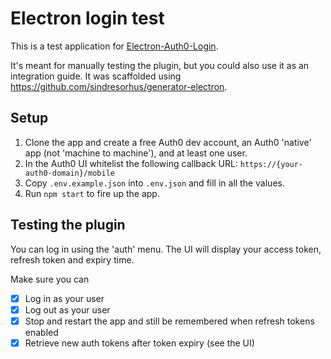 # Electron login test

This is a test application for [Electron-Auth0-Login](https://github.com/jbreckmckye/electron-auth0-login).

It's meant for manually testing the plugin, but you could also use it as an integration guide. It was scaffolded using https://github.com/sindresorhus/generator-electron.

## Setup

1. Clone the app and create a free Auth0 dev account, an Auth0 'native' app (not 'machine to machine'), and at least one user.
2. In the Auth0 UI whitelist the following callback URL: `https://{your-auth0-domain}/mobile`
3. Copy `.env.example.json` into `.env.json` and fill in all the values.
4. Run `npm start` to fire up the app.

## Testing the plugin

You can log in using the 'auth' menu. The UI will display your access token, refresh token and expiry time.

Make sure you can

- [x] Log in as your user
- [x] Log out as your user
- [x] Stop and restart the app and still be remembered when refresh tokens enabled
- [x] Retrieve new auth tokens after token expiry (see the UI)
